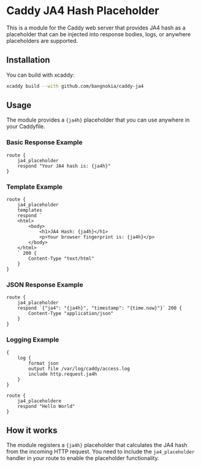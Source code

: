
# Caddy JA4 Hash Placeholder

This is a module for the Caddy web server that provides JA4 hash as a placeholder that can be injected into response bodies, logs, or anywhere placeholders are supported.

## Installation
You can build with xcaddy:
```bash
xcaddy build --with github.com/bangnokia/caddy-ja4
```

## Usage

The module provides a `{ja4h}` placeholder that you can use anywhere in your Caddyfile.

### Basic Response Example

```caddyfile
route {
    ja4_placeholder
    respond "Your JA4 hash is: {ja4h}"
}
```

### Template Example

```caddyfile
route {
    ja4_placeholder
    templates
    respond `
    <html>
        <body>
            <h1>JA4 Hash: {ja4h}</h1>
            <p>Your browser fingerprint is: {ja4h}</p>
        </body>
    </html>
    ` 200 {
        Content-Type "text/html"
    }
}
```

### JSON Response Example

```caddyfile
route {
    ja4_placeholder
    respond `{"ja4": "{ja4h}", "timestamp": "{time.now}"}` 200 {
        Content-Type "application/json"
    }
}
```

### Logging Example

```caddyfile
{
    log {
        format json
        output file /var/log/caddy/access.log
        include http.request.ja4h
    }
}

route {
    ja4_placeholdere
    respond "Hello World"
}
```

## How it works

The module registers a `{ja4h}` placeholder that calculates the JA4 hash from the incoming HTTP request. You need to include the `ja4_placeholder` handler in your route to enable the placeholder functionality.

